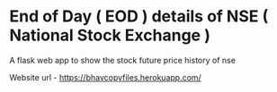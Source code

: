 # End of Day ( EOD ) details of NSE ( National Stock Exchange )

A flask web app to show the stock future price history of nse

Website url - https://bhavcopyfiles.herokuapp.com/

